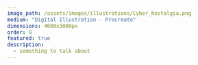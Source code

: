```yaml
---
image_path: /assets/images/illustrations/Cyber_Nostalgia.png
medium: "Digital Illustration - Procreate"
dimensions: 4000x3000px 
order: 9
featured: true
description:
  - something to talk about 
---
```


